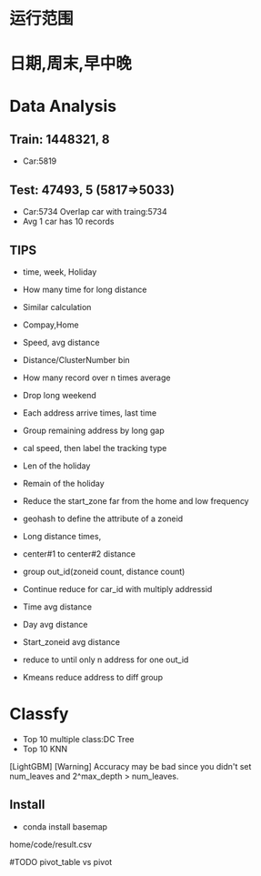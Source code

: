 # 运行范围

# 日期,周末,早中晚


# Data Analysis
## Train: 1448321, 8
* Car:5819

## Test: 47493, 5 (5817=>5033)
* Car:5734 Overlap car with traing:5734
* Avg 1 car has 10 records

## TIPS
* time, week, Holiday
* How many time for long distance
* Similar calculation
* Compay,Home
* Speed, avg distance 
* Distance/ClusterNumber bin
* How many record over n times average
* Drop long weekend
* Each address arrive times, last time
* Group remaining address by long gap
* cal speed, then label the tracking type
* Len of the holiday
* Remain of the holiday 
* Reduce the start_zone far from the home and low frequency
* geohash to define the attribute of a zoneid
* Long distance times, 
* center#1 to center#2 distance
* group out_id(zoneid count, distance count)

* Continue reduce for car_id with multiply addressid
* Time avg distance
* Day avg distance
* Start_zoneid avg distance
* reduce to until only n address for one out_id
* Kmeans reduce address to diff group

# Classfy
* Top 10 multiple class:DC Tree
* Top 10 KNN



[LightGBM] [Warning] Accuracy may be bad since you didn't set num_leaves and 2^max_depth > num_leaves.


## 

## Install
* conda install basemap

home/code/result.csv


#TODO
pivot_table vs pivot
